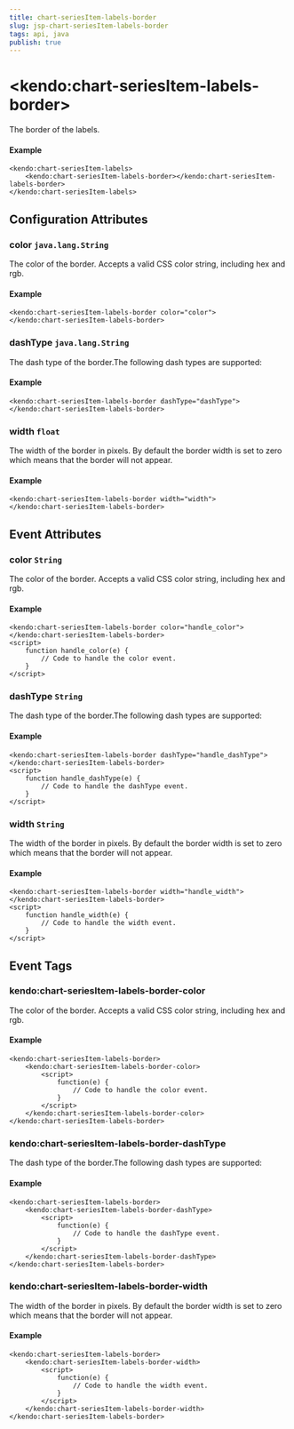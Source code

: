 ```yaml
---
title: chart-seriesItem-labels-border
slug: jsp-chart-seriesItem-labels-border
tags: api, java
publish: true
---
```


# \<kendo:chart-seriesItem-labels-border\>

The border of the labels.

#### Example
    <kendo:chart-seriesItem-labels>
        <kendo:chart-seriesItem-labels-border></kendo:chart-seriesItem-labels-border>
    </kendo:chart-seriesItem-labels>

## Configuration Attributes

### color `java.lang.String`

The color of the border. Accepts a valid CSS color string, including hex and rgb.

#### Example
    <kendo:chart-seriesItem-labels-border color="color">
    </kendo:chart-seriesItem-labels-border>

### dashType `java.lang.String`

The dash type of the border.The following dash types are supported:

#### Example
    <kendo:chart-seriesItem-labels-border dashType="dashType">
    </kendo:chart-seriesItem-labels-border>

### width `float`

The width of the border in pixels. By default the border width is set to zero which means that the border will not appear.

#### Example
    <kendo:chart-seriesItem-labels-border width="width">
    </kendo:chart-seriesItem-labels-border>


## Event Attributes

### color `String`

The color of the border. Accepts a valid CSS color string, including hex and rgb.


#### Example
    <kendo:chart-seriesItem-labels-border color="handle_color">
    </kendo:chart-seriesItem-labels-border>
    <script>
        function handle_color(e) {
            // Code to handle the color event.
        }
    </script>

### dashType `String`

The dash type of the border.The following dash types are supported:


#### Example
    <kendo:chart-seriesItem-labels-border dashType="handle_dashType">
    </kendo:chart-seriesItem-labels-border>
    <script>
        function handle_dashType(e) {
            // Code to handle the dashType event.
        }
    </script>

### width `String`

The width of the border in pixels. By default the border width is set to zero which means that the border will not appear.


#### Example
    <kendo:chart-seriesItem-labels-border width="handle_width">
    </kendo:chart-seriesItem-labels-border>
    <script>
        function handle_width(e) {
            // Code to handle the width event.
        }
    </script>

## Event Tags

### kendo:chart-seriesItem-labels-border-color

The color of the border. Accepts a valid CSS color string, including hex and rgb.


#### Example
    <kendo:chart-seriesItem-labels-border>
        <kendo:chart-seriesItem-labels-border-color>
            <script>
                function(e) {
                    // Code to handle the color event.
                }
            </script>
        </kendo:chart-seriesItem-labels-border-color>
    </kendo:chart-seriesItem-labels-border>

### kendo:chart-seriesItem-labels-border-dashType

The dash type of the border.The following dash types are supported:


#### Example
    <kendo:chart-seriesItem-labels-border>
        <kendo:chart-seriesItem-labels-border-dashType>
            <script>
                function(e) {
                    // Code to handle the dashType event.
                }
            </script>
        </kendo:chart-seriesItem-labels-border-dashType>
    </kendo:chart-seriesItem-labels-border>

### kendo:chart-seriesItem-labels-border-width

The width of the border in pixels. By default the border width is set to zero which means that the border will not appear.


#### Example
    <kendo:chart-seriesItem-labels-border>
        <kendo:chart-seriesItem-labels-border-width>
            <script>
                function(e) {
                    // Code to handle the width event.
                }
            </script>
        </kendo:chart-seriesItem-labels-border-width>
    </kendo:chart-seriesItem-labels-border>

